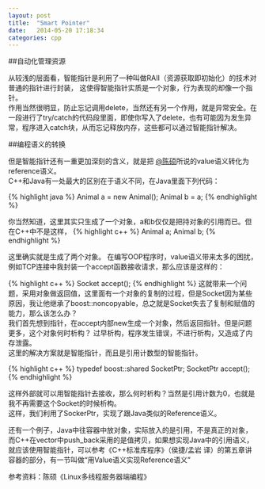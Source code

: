 ```yaml
---
layout: post
title:  "Smart Pointer"
date:   2014-05-20 17:18:34
categories: cpp
---
```


##自动化管理资源

从较浅的层面看，智能指针是利用了一种叫做RAII（资源获取即初始化）的技术对普通的指针进行封装，
这使得智能指针实质是一个对象，行为表现的却像一个指针。  
作用当然很明显，防止忘记调用delete，当然还有另一个作用，就是异常安全。在一段进行了try/catch的代码段里面，即使你写入了delete，也有可能因为发生异常，程序进入catch块，从而忘记释放内存，这些都可以通过智能指针解决。

##编程语义的转换

但是智能指针还有一重更加深刻的含义，就是把 [@陈硕](http://weibo.com/giantchen)所说的value语义转化为reference语义。  
C++和Java有一处最大的区别在于语义不同，在Java里面下列代码：

{% highlight java %}
Animal a = new Animal();
Animal b = a;
{% endhighlight %}

你当然知道，这里其实只生成了一个对象，a和b仅仅是把持对象的引用而已。但在C++中不是这样，
{% highlight c++ %}
    Animal a;
    Animal b;
{% endhighlight %}

这里确实就是生成了两个对象。
在编写OOP程序时，value语义带来太多的困扰，例如TCP连接中我封装一个accept函数接收请求，那么应该是这样的：

{% highlight c++ %}
Socket accept();
{% endhighlight %}
这就带来一个问题，采用对象做返回值，这里面有一个对象的复制的过程，但是Socket因为某些原因，我让他继承了boost::noncopyable，总之就是Socket失去了复制和赋值的能力，那么该怎么办？  
我们首先想到指针，在accept内部new生成一个对象，然后返回指针。但是问题更多，这个对象何时析构？ 过早析构，程序发生错误，不进行析构，又造成了内存泄露。  
这里的解决方案就是智能指针，而且是引用计数型的智能指针。

{% highlight c++ %}
    typedef boost::shared<Socket> SocketPtr;
    SocketPtr accept();
{% endhighlight %}

这样外部就可以用智能指针去接收，那么何时析构？当然是引用计数为0，也就是我不再需要这个Socket的时候析构。  
这样，我们利用了SockerPtr，实现了跟Java类似的Reference语义。

还有一个例子，Java中往容器中放对象，实际放入的是引用，不是真正的对象，而C++在vector中push_back采用的是值拷贝，如果想实现Java中的引用语义，就应该使用智能指针，可以参考《C++标准库程序》（侯捷/孟岩 译）的第五章讲容器的部分，有一节叫做“用Value语义实现Reference语义”


参考资料：陈硕《Linux多线程服务器端编程》


